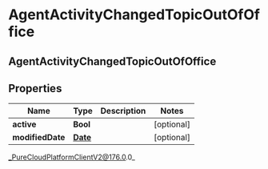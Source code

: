 # AgentActivityChangedTopicOutOfOffice

## AgentActivityChangedTopicOutOfOffice

## Properties

|Name | Type | Description | Notes|
|------------ | ------------- | ------------- | -------------|
| **active** | **Bool** |  | [optional] |
| **modifiedDate** | [**Date**](Date) |  | [optional] |



_PureCloudPlatformClientV2@176.0.0_
